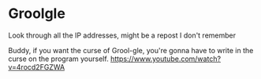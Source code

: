 # Groolgle
Look through all the IP addresses, might be a repost I don't remember


Buddy, if you want the curse of Grool-gle, you're gonna have to write in the curse on the program yourself.
https://www.youtube.com/watch?v=4rocd2FGZWA
